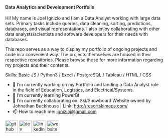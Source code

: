 #### Data Analytics and Development Portfolio
Hi!  My name is Joel Ignizio and I am a Data Analyst working with large data sets.  Primary tasks include queries, data cleaning, sorting, predictions, databases, and visual representations. I also enjoy collaborating with other data analysts/scientists and software developers for their needs with databases. 

This repo serves as a way to display my portfolio of ongoing projects and code in a convenient way. The projects themselves are housed in their respective  repositories.  Please browse those for more information regarding my projects and their contents.

Skills: Basic JS / Python3 / Excel / PostgreSQL / Tableau / HTML / CSS 

- 🔭 I’m currently working on my Portfolio and landing a Data Analyst role in the field of Education, Logistics, and Electrical/Systems.  
- 🌱 I’m currently learning PowerBI 
- 👯 I’m currently collaborating on:  Ski/Snowboard Website owned by Johnathan Buckhouse | Link: http://resortskimaps.com/  
- 📫 How to reach me: ignizioj@gmail.com 


[<img src='https://cdn.jsdelivr.net/npm/simple-icons@3.0.1/icons/github.svg' alt='github' height='40'>](https://github.com/https://github.com/ignizioj)  [<img src='https://cdn.jsdelivr.net/npm/simple-icons@3.0.1/icons/dev-dot-to.svg' alt='dev' height='40'>](https://dev.to/Ignizioj)  [<img src='https://cdn.jsdelivr.net/npm/simple-icons@3.0.1/icons/linkedin.svg' alt='linkedin' height='40'>](https://www.linkedin.com/in/https://www.linkedin.com/in/joel-ignizio-979684b3//)  [<img src='https://cdn.jsdelivr.net/npm/simple-icons@3.0.1/icons/icloud.svg' alt='website' height='40'>](https://ignizioj.github.io/PortfolioWebsite.github.io/)  

